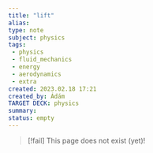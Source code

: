 ```yaml
---
title: "lift"
alias: 
type: note
subject: physics
tags:
 - physics
 - fluid_mechanics
 - energy
 - aerodynamics
 - extra
created: 2023.02.18 17:21
created_by: Ádám
TARGET DECK: physics
summary: 
status: empty
---
```

> [!fail] This page does not exist (yet)!